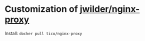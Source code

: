 # Customization of [jwilder/nginx-proxy](https://github.com/jwilder/nginx-proxy)

Install: `docker pull tico/nginx-proxy`
